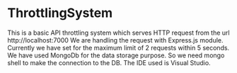 # ThrottlingSystem
This is a basic API throttling system which serves HTTP request from the url http://localhost:7000
We are handling the request with Express.js module. Currently we have set for the maximum limit of 2 requests within 5 seconds.
We have used MongoDb for the data storage purpose. So we need mongo shell to make the connection to the DB.
The IDE used is Visual Studio.
